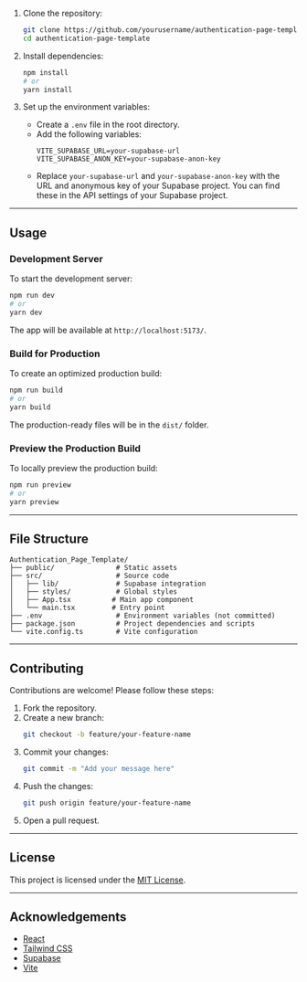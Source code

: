 

1. Clone the repository:
   ```bash
   git clone https://github.com/yourusername/authentication-page-template.git
   cd authentication-page-template
   ```

2. Install dependencies:
   ```bash
   npm install
   # or
   yarn install
   ```

3. Set up the environment variables:
   - Create a `.env` file in the root directory.
   - Add the following variables:
     ```env
     VITE_SUPABASE_URL=your-supabase-url
     VITE_SUPABASE_ANON_KEY=your-supabase-anon-key
     ```
   - Replace `your-supabase-url` and `your-supabase-anon-key` with the URL and anonymous key of your Supabase project. You can find these in the API settings of your Supabase project.

---

## Usage

### Development Server

To start the development server:
```bash
npm run dev
# or
yarn dev
```

The app will be available at `http://localhost:5173/`.

### Build for Production

To create an optimized production build:
```bash
npm run build
# or
yarn build
```

The production-ready files will be in the `dist/` folder.

### Preview the Production Build

To locally preview the production build:
```bash
npm run preview
# or
yarn preview
```

---

## File Structure

```
Authentication_Page_Template/
├── public/               # Static assets
├── src/                  # Source code
│   ├── lib/              # Supabase integration
│   ├── styles/           # Global styles
│   ├── App.tsx          # Main app component
│   └── main.tsx         # Entry point
├── .env                  # Environment variables (not committed)
├── package.json          # Project dependencies and scripts
└── vite.config.ts        # Vite configuration
```

---

## Contributing

Contributions are welcome! Please follow these steps:

1. Fork the repository.
2. Create a new branch:
   ```bash
   git checkout -b feature/your-feature-name
   ```
3. Commit your changes:
   ```bash
   git commit -m "Add your message here"
   ```
4. Push the changes:
   ```bash
   git push origin feature/your-feature-name
   ```
5. Open a pull request.

---

## License

This project is licensed under the [MIT License](LICENSE).

---

## Acknowledgements

- [React](https://reactjs.org/)
- [Tailwind CSS](https://tailwindcss.com/)
- [Supabase](https://supabase.com/)
- [Vite](https://vitejs.dev/)
```
